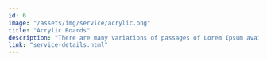 ```yaml
---
id: 6
image: "/assets/img/service/acrylic.png"
title: "Acrylic Boards"
description: "There are many variations of passages of Lorem Ipsum available, but the majority have suffered. There are many variations"
link: "service-details.html"
---
```

